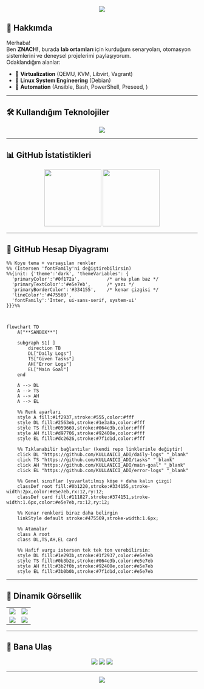 <!-- PROFİL BANNER -->
<p align="center">
  <img src="https://capsule-render.vercel.app/api?type=waving&color=0:0f2027,100:2c5364&height=250&section=header&text=%20Welcome%20to%20My%20Lab%20Environments!&fontSize=35&fontColor=ffffff&animation=fadeIn" />
</p>

<!-- HAKKINDA -->
## 🔬 Hakkımda
Merhaba!  
Ben **ZNACH!**, burada **lab ortamları** için kurduğum senaryoları, otomasyon sistemlerini ve deneysel projelerimi paylaşıyorum.  
Odaklandığım alanlar:  
- 🔹 **Virtualization** (QEMU, KVM, Libvirt, Vagrant)  
- 🔹 **Linux System Engineering** (Debian)  
- 🔹 **Automation** (Ansible, Bash, PowerShell, Preseed, )  

---

<!-- TEKNOLOJİ ROZETLERİ --> 
## 🛠️ Kullandığım Teknolojiler 
<p align="center"> <img src="https://skillicons.dev/icons?i=linux,debian,windows,ansible,git,github,bash,powershell" /> </p>

---

<!-- GRAFİKLER -->
## 📊 GitHub İstatistikleri
<p align="center">
  <img src="https://github-readme-stats.vercel.app/api?username=znach-lab&show_icons=true&theme=radical&hide_border=true" height="150"/>
  <img src="https://github-readme-stats.vercel.app/api/top-langs/?username=znach-lab&layout=compact&theme=radical&hide_border=true" height="150"/>
</p>

---

<!-- PROJELER -->
## 📌 GitHub Hesap Diyagramı

```mermaid
%% Koyu tema + varsayılan renkler
%% (İstersen 'fontFamily'ni değiştirebilirsin)
%%{init: {'theme':'dark', 'themeVariables': {
  'primaryColor':'#0f172a',          /* arka plan baz */
  'primaryTextColor':'#e5e7eb',      /* yazı */
  'primaryBorderColor':'#334155',    /* kenar çizgisi */
  'lineColor':'#475569',
  'fontFamily':'Inter, ui-sans-serif, system-ui'
}}}%%



flowchart TD
    A["**SANBOX**"]

    subgraph S1[ ]
        direction TB
        DL["Daily Logs"]
        TS["Given Tasks"]
        AH["Error Logs"]
        EL["Main Goal"]
    end

    A --> DL
    A --> TS
    A --> AH
    A --> EL
  
    %% Renk ayarları
    style A fill:#1f2937,stroke:#555,color:#fff
    style DL fill:#2563eb,stroke:#1e3a8a,color:#fff
    style TS fill:#059669,stroke:#064e3b,color:#fff
    style AH fill:#d97706,stroke:#92400e,color:#fff
    style EL fill:#dc2626,stroke:#7f1d1d,color:#fff  
  
    %% Tıklanabilir bağlantılar (kendi repo linklerinle değiştir)
    click DL "https://github.com/KULLANICI_ADI/daily-logs" "_blank"
    click TS "https://github.com/KULLANICI_ADI/tasks" "_blank"
    click AH "https://github.com/KULLANICI_ADI/main-goal" "_blank"
    click EL "https://github.com/KULLANICI_ADI/error-logs" "_blank"

    %% Genel sınıflar (yuvarlatılmış köşe + daha kalın çizgi)
    classDef root fill:#0b1220,stroke:#334155,stroke-width:2px,color:#e5e7eb,rx:12,ry:12;
    classDef card fill:#111827,stroke:#374151,stroke-width:1.6px,color:#e5e7eb,rx:12,ry:12;

    %% Kenar renkleri biraz daha belirgin
    linkStyle default stroke:#475569,stroke-width:1.6px;

    %% Atamalar
    class A root
    class DL,TS,AH,EL card

    %% Hafif vurgu istersen tek tek ton verebilirsin:
    style DL fill:#1e293b,stroke:#1f2937,color:#e5e7eb
    style TS fill:#0b3b2e,stroke:#064e3b,color:#e5e7eb
    style AH fill:#3b2f0b,stroke:#92400e,color:#e5e7eb
    style EL fill:#3b0b0b,stroke:#7f1d1d,color:#e5e7eb

```

---

<!-- DİNAMİK CARDLAR -->
## 🎯 Dinamik Görsellik
<table align="center">
  <tr>
    <td>
      <a href="https://github.com/znach-lab/daily-logs">
        <img src="https://github-readme-stats.vercel.app/api/pin/?username=znach-lab&repo=znach-lab&theme=darkhub&bg_color=00000000&hide_border=true" />
      </a>
    </td>
    <td>
      <a href="https://github.com/znach-lab/tasks">
        <img src="https://github-readme-stats.vercel.app/api/pin/?username=znach-lab&repo=znach-lab&theme=darkhub&bg_color=00000000&hide_border=true" />
      </a>
    </td>
  </tr>
  <tr>
    <td>
      <a href="https://github.com/znach-lab/main-goal">
        <img src="https://github-readme-stats.vercel.app/api/pin/?username=znach-lab&repo=znach-lab&theme=darkhub&bg_color=00000000&hide_border=true" />
      </a>
    </td>
    <td>
      <a href="https://github.com/znach-lab/error-logs">
        <img src="https://github-readme-stats.vercel.app/api/pin/?username=znach-lab&repo=znach-lab&theme=darkhub&bg_color=00000000&hide_border=true" />
      </a>
    </td>
  </tr>
</table>

---

<!-- İLETİŞİM -->
## 📡 Bana Ulaş
<p align="center">
  <a href="mailto:example@mail.com"><img src="https://img.shields.io/badge/Email-D14836?style=for-the-badge&logo=gmail&logoColor=white"></a>
  <a href="https://linkedin.com/in/username"><img src="https://img.shields.io/badge/LinkedIn-0077B5?style=for-the-badge&logo=linkedin&logoColor=white"></a>
  <a href="https://github.com/USERNAME"><img src="https://img.shields.io/badge/GitHub-100000?style=for-the-badge&logo=github&logoColor=white"></a>
</p>

---

<p align="center">
  <img src="https://capsule-render.vercel.app/api?type=waving&color=0:0f2027,100:2c5364&height=150&section=footer" />
</p>
